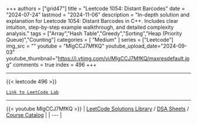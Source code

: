 
+++
authors = ["grid47"]
title = "Leetcode 1054: Distant Barcodes"
date = "2024-07-24"
lastmod = "2024-11-06"
description = "In-depth solution and explanation for Leetcode 1054: Distant Barcodes in C++. Includes clear intuition, step-by-step example walkthrough, and detailed complexity analysis."
tags = ["Array","Hash Table","Greedy","Sorting","Heap (Priority Queue)","Counting"]
categories = [
    "Medium"
]
series = ["Leetcode"]
img_src = ""
youtube = "MlgCCJ7MfKQ"
youtube_upload_date="2024-09-03"
youtube_thumbnail="https://i.ytimg.com/vi/MlgCCJ7MfKQ/maxresdefault.jpg"
comments = true
index = 496
+++



---
{{< leetcode 496 >}}

[`Link to LeetCode Lab`](https://leetcode.com/problems/distant-barcodes/description/)

---
{{< youtube MlgCCJ7MfKQ >}}
| [LeetCode Solutions Library](https://grid47.xyz/leetcode/) / [DSA Sheets](https://grid47.xyz/sheets/) / [Course Catalog](https://grid47.xyz/courses/) |
| --- |
